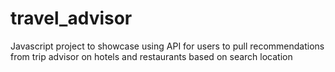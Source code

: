 # travel_advisor
Javascript project to showcase using API for users to pull recommendations from trip advisor on hotels and restaurants based on search location
